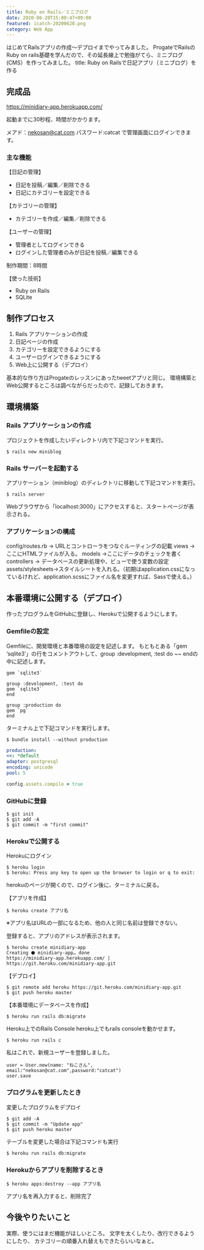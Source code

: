 ```yaml
---
title: Ruby on Rails／ミニブログ
date: 2020-06-20T15:00:47+09:00
featured: icatch-20200620.png
category: Web App
---
```


はじめてRailsアプリの作成〜デプロイまでやってみました。
ProgateでRailsのRuby on rails基礎を学んだので、その延長線上で勉強がてら、ミニブログ(CMS）を作ってみました。
title: Ruby on Railsで日記アプリ（ミニブログ）を作る

## 完成品
<a href="https://minidiary-app.herokuapp.com/" target="_blank" rel="noopener noreferrer">https://minidiary-app.herokuapp.com/</a>

起動までに30秒程、時間がかかります。

メアド：nekosan@cat.com
パスワード:catcat
で管理画面にログインできます。

### 主な機能

【日記の管理】
- 日記を投稿／編集／削除できる
- 日記にカテゴリーを設定できる

【カテゴリーの管理】
- カテゴリーを作成／編集／削除できる

【ユーザーの管理】
* 管理者としてログインできる
* ログインした管理者のみが日記を投稿／編集できる

制作期間：8時間

 【使った技術】
* Ruby on Rails
* SQLite

## 制作プロセス

1. Rails アプリケーションの作成
2. 日記ページの作成
3. カテゴリーを設定できるようにする
4. ユーザーログインできるようにする
5. Web上に公開する（デプロイ）

基本的な作り方はProgateのレッスンにあったtweetアプリと同じ。
環境構築とWeb公開するところは調べながらだったので、記録しておきます。

## 環境構築

### Rails アプリケーションの作成

プロジェクトを作成したいディレクトリ内で下記コマンドを実行。

`$ rails new miniblog`

### Rails サーバーを起動する

アプリケーション（miniblog）のディレクトリに移動して下記コマンドを実行。

`$ rails server`

Webブラウザから「localhost:3000」にアクセスすると、スタートページが表示される。

### アプリケーションの構成

config/routes.rb → URLとコントローラをつなぐルーティングの記載
views → ここにHTMLファイルが入る。
models →ここにデータのチェックを書く
controllers → データベースの更新処理や、ビューで使う変数の設定
assets/stylesheets→スタイルシートを入れる。（初期はapplication.cssになっているけれど、application.scssにファイル名を変更すれば、Sassで使える。）

## 本番環境に公開する（デプロイ）

 作ったプログラムをGitHubに登録し、Herokuで公開するようにします。

### Gemfileの設定

Gemfileに、開発環境と本番環境の設定を記述します。
もともとある「gem ‘sqlite3’」の行をコメントアウトして、group :development, :test do ~~ endの中に記述します。

```
gem `sqlite3`

group :development, :test do
gem `sqlite3`
end

group :production do
gem `pg`
end
```

 ターミナル上で下記コマンドを実行します。

```
$ bundle install --without production
```

```Ruby:title=config/database.yml
production:
<<: *default
adapter: postgresql
encoding: unicode
pool: 5
```


```Ruby:title=test.config/environments/production.rb
config.assets.compile = true
```

### GitHubに登録

```
$ git init
$ git add -A
$ git commit -m "first commit"
```

### Herokuで公開する

Herokuにログイン
```
$ heroku login
$ heroku: Press any key to open up the browser to login or q to exit:
```

herokuのページが開くので、ログイン後に、ターミナルに戻る。

 【アプリを作成】
```
$ heroku create アプリ名
```

※アプリ名はURLの一部になるため、他の人と同じ名前は登録できない。

登録すると、アプリのアドレスが表示されます。

```
$ heroku create minidiary-app
Creating ⬢ minidiary-app… done
https://minidiary-app.herokuapp.com/ | https://git.heroku.com/minidiary-app.git
```

【デプロイ】

```
$ git remote add heroku https://git.heroku.com/minidiary-app.git
$ git push heroku master
```

 【本番環境にデータベースを作成】
```
$ heroku run rails db:migrate
```

Heroku上でのRails Console heroku上でもrails consoleを動かせます。

```
$ heroku run rails c
```

私はこれで、新規ユーザーを登録しました。
```
user = User.new(name: "ねこさん", email:"nekosan@cat.com",password:"catcat")
user.save
```

### プログラムを更新したとき

変更したプログラムをデプロイ

```
$ git add -A
$ git commit -m "Update app"
$ git push heroku master
```

テーブルを変更した場合は下記コマンドも実行

```
$ heroku run rails db:migrate
```


### Herokuからアプリを削除するとき

```
$ heroku apps:destroy --app アプリ名
```

アプリ名を再入力すると、削除完了


## 今後やりたいこと

実際、使うにはまだ機能がほしいところ。
文字を太くしたり、改行できるようにしたり、
カテゴリーの順番入れ替えもできたらいいなぁと。